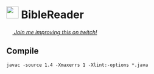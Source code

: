 <img src="https://github.githubassets.com/images/icons/emoji/unicode/1f4d6.png?v8" width="32px"
/>  BibleReader
===============

<a href="https://twitch.tv/veganaiZe/"><img src="https://user-images.githubusercontent.com/7102064/206958552-d4773c34-95c3-4069-b7f6-52aa12287742.png" width="16px"
/> _Join me improving this on twitch!_</a>

Compile
-------

    javac -source 1.4 -Xmaxerrs 1 -Xlint:-options *.java
